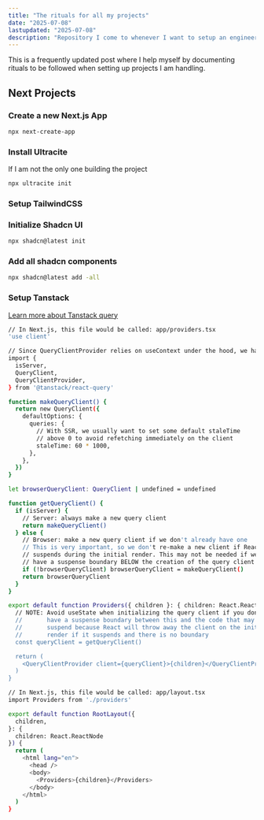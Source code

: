 ```yaml
---
title: "The rituals for all my projects"
date: "2025-07-08"
lastupdated: "2025-07-08"
description: "Repository I come to whenever I want to setup an engineering or managerial project"
---
```


This is a frequently updated post where I help myself by documenting rituals to be followed when setting up projects I am handling.

## Next Projects

### Create a new Next.js App

```bash
npx next-create-app
```

### Install Ultracite

If I am not the only one building the project

```bash
npx ultracite init

```

### Setup TailwindCSS



### Initialize Shadcn UI

```bash
npx shadcn@latest init
```

### Add all shadcn components

```bash
npx shadcn@latest add -all

```

### Setup Tanstack
[Learn more about Tanstack query](https://tanstack.com/query/v5/docs/framework/react/guides/advanced-ssr)


```bash
// In Next.js, this file would be called: app/providers.tsx
'use client'

// Since QueryClientProvider relies on useContext under the hood, we have to put 'use client' on top
import {
  isServer,
  QueryClient,
  QueryClientProvider,
} from '@tanstack/react-query'

function makeQueryClient() {
  return new QueryClient({
    defaultOptions: {
      queries: {
        // With SSR, we usually want to set some default staleTime
        // above 0 to avoid refetching immediately on the client
        staleTime: 60 * 1000,
      },
    },
  })
}

let browserQueryClient: QueryClient | undefined = undefined

function getQueryClient() {
  if (isServer) {
    // Server: always make a new query client
    return makeQueryClient()
  } else {
    // Browser: make a new query client if we don't already have one
    // This is very important, so we don't re-make a new client if React
    // suspends during the initial render. This may not be needed if we
    // have a suspense boundary BELOW the creation of the query client
    if (!browserQueryClient) browserQueryClient = makeQueryClient()
    return browserQueryClient
  }
}

export default function Providers({ children }: { children: React.ReactNode }) {
  // NOTE: Avoid useState when initializing the query client if you don't
  //       have a suspense boundary between this and the code that may
  //       suspend because React will throw away the client on the initial
  //       render if it suspends and there is no boundary
  const queryClient = getQueryClient()

  return (
    <QueryClientProvider client={queryClient}>{children}</QueryClientProvider>
  )
}
```

```bash
// In Next.js, this file would be called: app/layout.tsx
import Providers from './providers'

export default function RootLayout({
  children,
}: {
  children: React.ReactNode
}) {
  return (
    <html lang="en">
      <head />
      <body>
        <Providers>{children}</Providers>
      </body>
    </html>
  )
}
```
